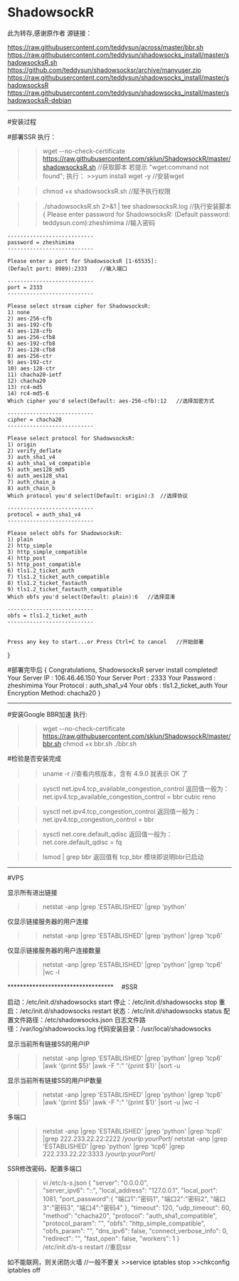 # ShadowsockR
此为转存,感谢原作者
源链接：

https://raw.githubusercontent.com/teddysun/across/master/bbr.sh
https://raw.githubusercontent.com/teddysun/shadowsocks_install/master/shadowsocksR.sh
https://github.com/teddysun/shadowsocksr/archive/manyuser.zip
https://raw.githubusercontent.com/teddysun/shadowsocks_install/master/shadowsocksR
https://raw.githubusercontent.com/teddysun/shadowsocks_install/master/shadowsocksR-debian

**********************************

#安装过程

#部署SSR
执行：
>>wget --no-check-certificate https://raw.githubusercontent.com/sklun/ShadowsockR/master/shadowsocksR.sh    //获取脚本 
    若提示 "wget:command not found";
    执行：
    >>yum install wget -y    //安装wget

>>chmod +x shadowsocksR.sh    //赋予执行权限

>>./shadowsocksR.sh 2>&1 | tee shadowsocksR.log    //执行安装脚本
{
    Please enter password for ShadowsocksR:
    (Default password: teddysun.com):zheshimima   //输入密码

    ---------------------------
    password = zheshimima
    ---------------------------

    Please enter a port for ShadowsocksR [1-65535]:
    (Default port: 8989):2333    //输入端口

    ---------------------------
    port = 2333
    ---------------------------
    
    Please select stream cipher for ShadowsocksR:
    1) none
    2) aes-256-cfb
    3) aes-192-cfb
    4) aes-128-cfb
    5) aes-256-cfb8
    6) aes-192-cfb8
    7) aes-128-cfb8
    8) aes-256-ctr
    9) aes-192-ctr
    10) aes-128-ctr
    11) chacha20-ietf
    12) chacha20
    13) rc4-md5
    14) rc4-md5-6
    Which cipher you'd select(Default: aes-256-cfb):12   //选择加密方式

    ---------------------------
    cipher = chacha20
    ---------------------------

    Please select protocol for ShadowsocksR:
    1) origin
    2) verify_deflate
    3) auth_sha1_v4
    4) auth_sha1_v4_compatible
    5) auth_aes128_md5
    6) auth_aes128_sha1
    7) auth_chain_a
    8) auth_chain_b
    Which protocol you'd select(Default: origin):3  //选择协议

    ---------------------------
    protocol = auth_sha1_v4
    ---------------------------

    Please select obfs for ShadowsocksR:
    1) plain
    2) http_simple
    3) http_simple_compatible
    4) http_post
    5) http_post_compatible
    6) tls1.2_ticket_auth
    7) tls1.2_ticket_auth_compatible
    8) tls1.2_ticket_fastauth
    9) tls1.2_ticket_fastauth_compatible
    Which obfs you'd select(Default: plain):6   //选择混淆

    ---------------------------
    obfs = tls1.2_ticket_auth
    ---------------------------


    Press any key to start...or Press Ctrl+C to cancel   //开始部署
}

#部署完毕后
{
    Congratulations, ShadowsocksR server install completed!
    Your Server IP        :  106.46.46.150 
    Your Server Port      :  2333 
    Your Password         :  zheshimima 
    Your Protocol         :  auth_sha1_v4 
    Your obfs             :  tls1.2_ticket_auth 
    Your Encryption Method:  chacha20 
}

**********************************
#安装Google BBR加速
执行:
>>wget --no-check-certificate https://raw.githubusercontent.com/sklun/ShadowsockR/master/bbr.sh
>>chmod +x bbr.sh
>>./bbr.sh

#检验是否安装完成

>>uname -r    //查看内核版本，含有 4.9.0 就表示 OK 了

>>sysctl net.ipv4.tcp_available_congestion_control
    返回值一般为：net.ipv4.tcp_available_congestion_control = bbr cubic reno

>>sysctl net.ipv4.tcp_congestion_control
    返回值一般为：net.ipv4.tcp_congestion_control = bbr

>>sysctl net.core.default_qdisc
    返回值一般为：net.core.default_qdisc = fq

>>lsmod | grep bbr
    返回值有 tcp_bbr 模块即说明bbr已启动


**********************************
#VPS

显示所有进出链接
>>netstat -anp |grep 'ESTABLISHED' |grep 'python'

仅显示链接服务器的用户连接 
>>netstat -anp |grep 'ESTABLISHED' |grep 'python' |grep 'tcp6'

仅显示链接服务器的用户连接数量
>>netstat -anp |grep 'ESTABLISHED' |grep 'python' |grep 'tcp6' |wc -l

**********************************　
#SSR 

启动：/etc/init.d/shadowsocks start
停止：/etc/init.d/shadowsocks stop
重启：/etc/init.d/shadowsocks restart
状态：/etc/init.d/shadowsocks status
配置文件路径：/etc/shadowsocks.json
日志文件路径：/var/log/shadowsocks.log
代码安装目录：/usr/local/shadowsocks

显示当前所有链接SS的用户IP
>>netstat -anp |grep 'ESTABLISHED' |grep 'python' |grep 'tcp6' |awk '{print $5}' |awk -F ":" '{print $1}' |sort -u

显示当前所有链接SS的用户IP数量
>>netstat -anp |grep 'ESTABLISHED' |grep 'python' |grep 'tcp6' |awk '{print $5}' |awk -F ":" '{print $1}' |sort -u |wc -l

多端口
>>netstat -anp |grep 'ESTABLISHED' |grep 'python' |grep 'tcp6' |grep 222.233.22.22:2222  /*yourIp:yourPort*/
>>netstat -anp |grep 'ESTABLISHED' |grep 'python' |grep 'tcp6' |grep 222.233.22.22:3333  /*yourIp:yourPort*/

SSR修改密码、配置多端口
>>vi /etc/s-s.json
{
    "server": "0.0.0.0",    
    "server_ipv6": "::",
    "local_address": "127.0.0.1",
    "local_port": 1081,
    "port_password":{
        "端口1":"密码1",
        "端口2":"密码2",
        "端口3":"密码3",
        "端口4":"密码4"
    },
    "timeout": 120,
    "udp_timeout": 60,
    "method": "chacha20",
    "protocol": "auth_sha1_compatible",
    "protocol_param": "",
    "obfs": "http_simple_compatible",
    "obfs_param": "",
    "dns_ipv6": false,
    "connect_verbose_info": 0,
    "redirect": "",
    "fast_open": false,
    "workers": 1
}    
>>/etc/init.d/s-s restart    //重启ssr

如不能联网，则关闭防火墙    //一般不要关
    >>service iptables stop
    >>chkconfig iptables off 
 
